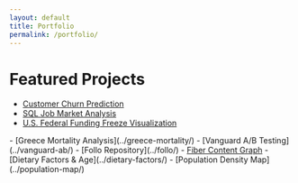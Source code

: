 ```yaml
---
layout: default
title: Portfolio
permalink: /portfolio/
---
```


# Featured Projects

- <a href="https://github.com/akprodromou/customer-churn-prediction" target="_blank">Customer Churn Prediction</a>
- <a href="https://github.com/akprodromou/SQL_Job_Market_Analysis" target="_blank">SQL Job Market Analysis</a>
- <a href="https://github.com/akprodromou/US-Federal-Funding-Cuts/raw/main/visualization/U.S.%20Federal%20Funding%20Freeze%20Viz.pdf" target="_blank">
  U.S. Federal Funding Freeze Visualization
</a>
- [Greece Mortality Analysis](../greece-mortality/)
- [Vanguard A/B Testing](../vanguard-ab/)
- [Follo Repository](../follo/)
- <a href="https://github.com/akprodromou/fiber-content-graph/tree/main" target="_blank">Fiber Content Graph</a>
- [Dietary Factors & Age](../dietary-factors/)
- [Population Density Map](../population-map/)

